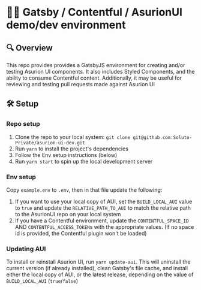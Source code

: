 # 🧑‍💻 Gatsby / Contentful / AsurionUI demo/dev environment

## 🔍 Overview

This repo provides provides a GatsbyJS environment for creating and/or testing Asurion UI components. It also includes Styled Components, and the ability to consume Contentful content. Additionally, it may be useful for reviewing and testing pull requests made against Asurion UI

## 🛠️ Setup

### Repo setup

1. Clone the repo to your local system: `git clone git@github.com:Soluto-Private/asurion-ui-dev.git`
1. Run `yarn` to install the project's dependencies
1. Follow the Env setup instructions (below)
1. Run `yarn start` to spin up the local development server

### Env setup

Copy `example.env` to `.env`, then in that file update the following:

1. If you want to use your local copy of AUI, set the `BUILD_LOCAL_AUI` value to `true` and update the `RELATIVE_PATH_TO_AUI` to match the relative path to the AsurionUI repo on your local system
1. If you have a Contentful environment, update the `CONTENTFUL_SPACE_ID` AND `CONTENTFUL_ACCESS_TOKEN`s with the appropriate values. (If no space id is provided, the Contentful plugin won't be loaded)

### Updating AUI

To install or reinstall Asurion UI, run `yarn update-aui`. This will uninstall the current version (if already installed), clean Gatsby's file cache, and install either the local copy of AUI, or the latest release, depending on the value of `BUILD_LOCAL_AUI` (`true`/`false`)
